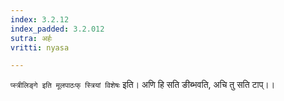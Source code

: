 ```yaml
---
index: 3.2.12
index_padded: 3.2.012
sutra: अर्हः
vritti: nyasa

---
```

`प्स्त्रीलिङ्गे इति मूलपाठःफ् स्त्रियां विशेषः` इति। अणि हि सति ङीब्भवति, अचि तु सति टाप्।।